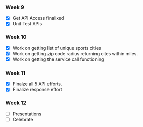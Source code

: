 ### Week 9
- [X] Get API Access finalixed
- [X] Unit Test APIs
### Week 10
- [X] Work on getting list of unique sports cities
- [X] Work on getting zip code radius returning cites within miles.
- [X] Work on getting the service call functioning
### Week 11
- [X] Finalze all 5 API efforts.
- [X] Finalize response effort
### Week 12
- [ ] Presentations
- [ ] Celebrate
